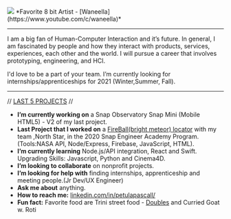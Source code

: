 <!--
**SeePetulaCode/SeePetulaCode** is a ✨ _special_ ✨ repository because its `README.md` (this file) appears on your GitHub profile. -->

<img src="https://github.com/SeePetulaCode/profile/blob/master/a3c3776b73f2ac4aa70ba7db2a5f66f6.gif?raw=true">
*Favorite 8 bit Artist - [Waneella](https://www.youtube.com/c/waneella)*

------

I am a big fan of Human-Computer Interaction and it’s future. In general, I am fascinated by people and how they interact with products, services, experiences, each other and the world. I will pursue a career that involves prototyping, engineering, and HCI. 

I'd love to be a part of your team. I’m currently looking for internships/apprenticeships for 2021 (Winter,Summer, Fall).

------

// [LAST 5 PROJECTS](https://github.com/SeePetulaCode/Last-5-Projects) //
- **I’m currently working on** a Snap Observatory Snap Mini (Mobile HTML5) - V2 of my last project.
- **Last Project that I worked on** a [FireBall(bright meteor) locator](https://github.com/Sebastian-git/north-star) with my team ,North Star, in the 2020 Snap Engineer Academy Program.(Tools:NASA API, Node/Express, Firebase, JavaScript, HTML).
- **I’m currently learning** Node.js/API integration, React and Swift. Upgrading Skills: Javascript, Python and Cinema4D.
- **I’m looking to collaborate** on nonprofit projects.
- **I’m looking for help with** finding internships, apprenticeship and meeting people.(Jr Dev/UX Engineer)
- **Ask me about** anything.
- **How to reach me:** [linkedin.com/in/petulapascall/](https://www.linkedin.com/in/petulapascall/)
- **Fun fact:** Favorite food are Trini street food - [Doubles](https://en.wikipedia.org/wiki/Doubles_(food)) and Curried Goat w. Roti
